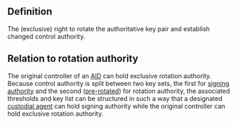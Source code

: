 ## Definition

The (exclusive) right to rotate the authoritative key pair and establish changed control authority.

## Relation to rotation authority

The original controller of an [AID](autonomic-identifier.md) can hold exclusive rotation authority. Because control authority is split between two key sets, the first for [signing authority](signing-authority.md) and the second ([pre-rotated](pre-rotation.md)) for rotation authority, the associated thresholds and key list can be structured in such a way that a designated [custodial agent](custodial-agent.md) can hold signing authority while the original controller can hold exclusive rotation authority.
